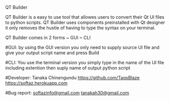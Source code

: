 QT Builder

QT Builder is a easy to use tool that allowes users
to convert their Qt UI files to python scripts.
QT Builder uses components preinstalled with Qt designer
it only removes the hustle of having to type the syntax
on your terminal.

QT Builder comes in 2 forms
~ GUI
~ CLI

#GUI:
by using the GUI version you only need to supply
source UI file and give your output script name
and press Build

#CLI:
You use the terminal version you simply type in
the name of the UI file including extention
then suply name of output python script

#Developer:
Tanaka Chinengundu
https://github.com/TaqsBlaze
https://softaz.herokuapp.com

#Bug report:
softazinfo@gmail.com
tanakah30@gmail.com
